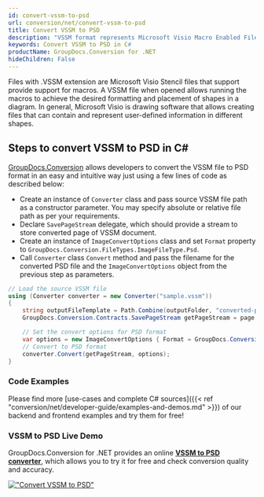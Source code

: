 ```yaml
---
id: convert-vssm-to-psd
url: conversion/net/convert-vssm-to-psd
title: Convert VSSM to PSD
description: "VSSM format represents Microsoft Visio Macro Enabled File Format with .vssm extension. Learn how to convert VSSM to PSD file programmatically in C# language using GroupDocs.Conversion for .NET library."
keywords: Convert VSSM to PSD in C#
productName: GroupDocs.Conversion for .NET
hideChildren: False
---
```


Files with .VSSM extension are Microsoft Visio Stencil files that support provide support for macros. A VSSM file when opened allows running the macros to achieve the desired formatting and placement of shapes in a diagram. In general, Microsoft Visio is drawing software that allows creating files that can contain and represent user-defined information in different shapes.

## Steps to convert VSSM to PSD in C#

[GroupDocs.Conversion](https://products.groupdocs.com/conversion/net) allows developers to convert the VSSM file to PSD format in an easy and intuitive way just using a few lines of code as described below:

* Create an instance of `Converter` class and pass source VSSM file path as a constructor parameter. You may specify absolute or relative file path as per your requirements. 
* Declare `SavePageStream` delegate, which should provide a stream to store converted page of VSSM document.
* Create an instance of `ImageConvertOptions` class and set `Format` property to `GroupDocs.Conversion.FileTypes.ImageFileType.Psd`.
* Call `Converter` class `Convert` method and pass the filename for the converted PSD file and the `ImageConvertOptions` object from the previous step as parameters.

```csharp
// Load the source VSSM file
using (Converter converter = new Converter("sample.vssm"))
{
    string outputFileTemplate = Path.Combine(outputFolder, "converted-page-{0}.psd");
    GroupDocs.Conversion.Contracts.SavePageStream getPageStream = page => new FileStream(string.Format(outputFileTemplate, page), FileMode.Create);

    // Set the convert options for PSD format
    var options = new ImageConvertOptions { Format = GroupDocs.Conversion.FileTypes.ImageFileType.Psd };   
    // Convert to PSD format
    converter.Convert(getPageStream, options);
}
```

### Code Examples

Please find more [use-cases and complete C# sources]({{< ref "conversion/net/developer-guide/examples-and-demos.md" >}}) of our backend and frontend examples and try them for free!

### VSSM to PSD Live Demo

GroupDocs.Conversion for .NET provides an online [**VSSM to PSD converter**](https://products.groupdocs.app/conversion/vssm-to-psd), which allows you to try it for free and check conversion quality and accuracy.

[!["Convert VSSM to PSD"](conversion/net/images/convert-to-psd/convert-vssm-to-psd.png)](https://products.groupdocs.app/conversion/vssm-to-psd)